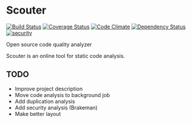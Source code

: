 # Scouter

[![Build Status](https://travis-ci.org/adbatista/scouter.png?branch=master)](https://travis-ci.org/adbatista/scouter)
[![Coverage Status](https://coveralls.io/repos/adbatista/scouter/badge.png)](https://coveralls.io/r/adbatista/scouter)
[![Code Climate](https://codeclimate.com/github/adbatista/scouter.png)](https://codeclimate.com/github/adbatista/scouter)
[![Dependency Status](https://gemnasium.com/adbatista/scouter.svg)](https://gemnasium.com/adbatista/scouter)
[![security](https://hakiri.io/github/adbatista/scouter/master.svg)](https://hakiri.io/github/adbatista/scouter/master)

Open source code quality analyzer

Scouter is an online tool for static code analysis.

## TODO
* Improve project description
* Move code analysis to background job
* Add duplication analysis
* Add security analysis (Brakeman)
* Make better layout
